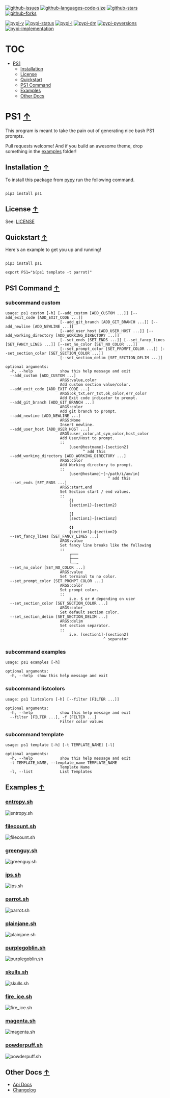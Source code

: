 [![github-issues](https://img.shields.io/github/issues/shollingsworth/ps1?style=plastic "github-issues")](https://github.com/shollingsworth/ps1/issues) [![github-languages-code-size](https://img.shields.io/github/languages/code-size/shollingsworth/ps1?style=plastic "github-languages-code-size")](https://github.com/shollingsworth/ps1) [![github-stars](https://img.shields.io/github/stars/shollingsworth/ps1?style=plastic "github-stars")](https://github.com/shollingsworth/ps1/stargazers) [![github-forks](https://img.shields.io/github/forks/shollingsworth/ps1?style=plastic "github-forks")](https://github.com/shollingsworth/ps1/network/members) 

[![pypi-v](https://img.shields.io/pypi/v/ps1?style=plastic "pypi-v")](https://pypi.org/project/ps1) [![pypi-status](https://img.shields.io/pypi/status/ps1?style=plastic "pypi-status")](https://pypi.org/project/ps1) [![pypi-l](https://img.shields.io/pypi/l/ps1?style=plastic "pypi-l")](https://pypi.org/project/ps1) [![pypi-dm](https://img.shields.io/pypi/dm/ps1?style=plastic "pypi-dm")](https://pypi.org/project/ps1) [![pypi-pyversions](https://img.shields.io/pypi/pyversions/ps1?style=plastic "pypi-pyversions")](https://pypi.org/project/ps1) [![pypi-implementation](https://img.shields.io/pypi/implementation/ps1?style=plastic "pypi-implementation")](https://pypi.org/project/ps1) 

# TOC
* [PS1](#ps1-)
   * [Installation](#installation-)
   * [License](#license-)
   * [Quickstart](#quickstart-)
   * [PS1 Command](#ps1-command-)
   * [Examples](#examples-)
   * [Other Docs](#other-docs-)


# PS1 [&#8593;](#toc)
This program is meant to take the pain out of generating nice bash PS1 prompts.

Pull requests welcome! And if you build an awesome theme, drop something in the [examples](./src/ps1api/examples) folder!
## Installation [&#8593;](#toc)
To install this package from [pypy](https://pypi.org/project/ps1/) run the following command.


```

pip3 install ps1

```

## License [&#8593;](#toc)
See: [LICENSE](./LICENSE)
## Quickstart [&#8593;](#toc)
Here's an example to get you up and running!


```

pip3 install ps1

export PS1="$(ps1 template -t parrot)"

```

## PS1 Command [&#8593;](#toc)
### subcommand custom
```
usage: ps1 custom [-h] [--add_custom [ADD_CUSTOM ...]] [--add_exit_code [ADD_EXIT_CODE ...]]
                        [--add_git_branch [ADD_GIT_BRANCH ...]] [--add_newline [ADD_NEWLINE ...]]
                        [--add_user_host [ADD_USER_HOST ...]] [--add_working_directory [ADD_WORKING_DIRECTORY ...]]
                        [--set_ends [SET_ENDS ...]] [--set_fancy_lines [SET_FANCY_LINES ...]] [--set_no_color [SET_NO_COLOR ...]]
                        [--set_prompt_color [SET_PROMPT_COLOR ...]] [--set_section_color [SET_SECTION_COLOR ...]]
                        [--set_section_delim [SET_SECTION_DELIM ...]]

optional arguments:
  -h, --help            show this help message and exit
  --add_custom [ADD_CUSTOM ...]
                        ARGS:value,color
                        Add custom section value/color.
  --add_exit_code [ADD_EXIT_CODE ...]
                        ARGS:ok_txt,err_txt,ok_color,err_color
                        Add Exit code indicator to prompt.
  --add_git_branch [ADD_GIT_BRANCH ...]
                        ARGS:color
                        Add git branch to prompt.
  --add_newline [ADD_NEWLINE ...]
                        ARGS:None
                        Insert newline.
  --add_user_host [ADD_USER_HOST ...]
                        ARGS:user_color,at_sym_color,host_color
                        Add User/Host to prompt.
                        ::
                            [user@hostname]-[section2]
                                  ^ add this
  --add_working_directory [ADD_WORKING_DIRECTORY ...]
                        ARGS:color
                        Add Working directory to prompt.
                        ::
                            [user@hostame]─[~/path/i/am/in]
                                             ^ add this
  --set_ends [SET_ENDS ...]
                        ARGS:start,end
                        Set Section start / end values.
                        ::
                            {}
                            {section1}-{section2}
                        
                            []
                            [section1]-[section2]
                        
                            ❰❱
                            ❰section1❱-❰section2❱
  --set_fancy_lines [SET_FANCY_LINES ...]
                        ARGS:value
                        Set fancy line breaks like the following
                        ::
                            ┌───
                            ├───
                            └──╼
  --set_no_color [SET_NO_COLOR ...]
                        ARGS:value
                        Set terminal to no color.
  --set_prompt_color [SET_PROMPT_COLOR ...]
                        ARGS:color
                        Set prompt color.
                        ::
                            i.e. $ or # depending on user
  --set_section_color [SET_SECTION_COLOR ...]
                        ARGS:color
                        Set default section color.
  --set_section_delim [SET_SECTION_DELIM ...]
                        ARGS:delim
                        Set section separator.
                        ::
                            i.e. [section1]-[section2]
                                           ^ separator

```


### subcommand examples
```
usage: ps1 examples [-h]

optional arguments:
  -h, --help  show this help message and exit

```


### subcommand listcolors
```
usage: ps1 listcolors [-h] [--filter [FILTER ...]]

optional arguments:
  -h, --help            show this help message and exit
  --filter [FILTER ...], -f [FILTER ...]
                        Filter color values

```


### subcommand template
```
usage: ps1 template [-h] [-t TEMPLATE_NAME] [-l]

optional arguments:
  -h, --help            show this help message and exit
  -t TEMPLATE_NAME, --template_name TEMPLATE_NAME
                        Template Name
  -l, --list            List Templates

```


## Examples [&#8593;](#toc)
### [entropy.sh](https://github.com/shollingsworth/ps1/blob/main/src/ps1api/examples/dark/entropy.sh)
![entropy.sh](https://raw.githubusercontent.com/shollingsworth/ps1/main/media/dark/entropy.sh.png)


### [filecount.sh](https://github.com/shollingsworth/ps1/blob/main/src/ps1api/examples/dark/filecount.sh)
![filecount.sh](https://raw.githubusercontent.com/shollingsworth/ps1/main/media/dark/filecount.sh.png)


### [greenguy.sh](https://github.com/shollingsworth/ps1/blob/main/src/ps1api/examples/dark/greenguy.sh)
![greenguy.sh](https://raw.githubusercontent.com/shollingsworth/ps1/main/media/dark/greenguy.sh.png)


### [ips.sh](https://github.com/shollingsworth/ps1/blob/main/src/ps1api/examples/dark/ips.sh)
![ips.sh](https://raw.githubusercontent.com/shollingsworth/ps1/main/media/dark/ips.sh.png)


### [parrot.sh](https://github.com/shollingsworth/ps1/blob/main/src/ps1api/examples/dark/parrot.sh)
![parrot.sh](https://raw.githubusercontent.com/shollingsworth/ps1/main/media/dark/parrot.sh.png)


### [plainjane.sh](https://github.com/shollingsworth/ps1/blob/main/src/ps1api/examples/dark/plainjane.sh)
![plainjane.sh](https://raw.githubusercontent.com/shollingsworth/ps1/main/media/dark/plainjane.sh.png)


### [purplegoblin.sh](https://github.com/shollingsworth/ps1/blob/main/src/ps1api/examples/dark/purplegoblin.sh)
![purplegoblin.sh](https://raw.githubusercontent.com/shollingsworth/ps1/main/media/dark/purplegoblin.sh.png)


### [skulls.sh](https://github.com/shollingsworth/ps1/blob/main/src/ps1api/examples/dark/skulls.sh)
![skulls.sh](https://raw.githubusercontent.com/shollingsworth/ps1/main/media/dark/skulls.sh.png)


### [fire_ice.sh](https://github.com/shollingsworth/ps1/blob/main/src/ps1api/examples/light/fire_ice.sh)
![fire_ice.sh](https://raw.githubusercontent.com/shollingsworth/ps1/main/media/light/fire_ice.sh.png)


### [magenta.sh](https://github.com/shollingsworth/ps1/blob/main/src/ps1api/examples/light/magenta.sh)
![magenta.sh](https://raw.githubusercontent.com/shollingsworth/ps1/main/media/light/magenta.sh.png)


### [powderpuff.sh](https://github.com/shollingsworth/ps1/blob/main/src/ps1api/examples/light/powderpuff.sh)
![powderpuff.sh](https://raw.githubusercontent.com/shollingsworth/ps1/main/media/light/powderpuff.sh.png)


## Other Docs [&#8593;](#toc)
* [Api Docs](https://shollingsworth.github.io/ps1/)
* [Changelog](./CHANGELOG.md)
